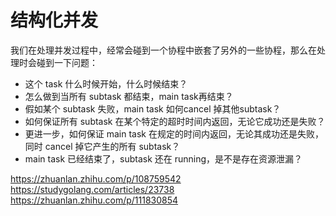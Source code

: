 # 结构化并发

我们在处理并发过程中，经常会碰到一个协程中嵌套了另外的一些协程，那么在处理时会碰到一下问题：

- 这个 task 什么时候开始，什么时候结束？
- 怎么做到当所有 subtask 都结束，main task再结束？
- 假如某个 subtask 失败，main task 如何cancel 掉其他subtask？
- 如何保证所有 subtask 在某个特定的超时时间内返回，无论它成功还是失败？
- 更进一步，如何保证 main task 在规定的时间内返回，无论其成功还是失败，同时 cancel 掉它产生的所有 subtask？
- main task 已经结束了，subtask 还在 running，是不是存在资源泄漏？


https://zhuanlan.zhihu.com/p/108759542
https://studygolang.com/articles/23738
https://zhuanlan.zhihu.com/p/111830854